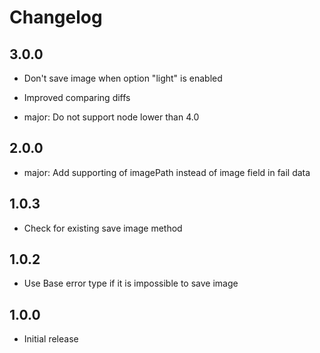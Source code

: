 # Changelog

## 3.0.0

* Don't save image when option "light" is enabled
* Improved comparing diffs

* major: Do not support node lower than 4.0

## 2.0.0

* major: Add supporting of imagePath instead of image field in fail data

## 1.0.3

* Check for existing save image method

## 1.0.2

* Use Base error type if it is impossible to save image

## 1.0.0

* Initial release
